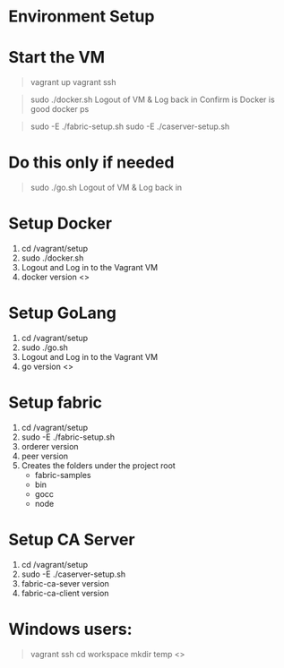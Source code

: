 Environment Setup
=================

# Start the VM
> vagrant up
> vagrant ssh

> sudo ./docker.sh
  Logout of VM & Log back in
  Confirm is Docker is good
> docker ps

> sudo -E ./fabric-setup.sh
> sudo -E ./caserver-setup.sh

# Do this only if needed
> sudo ./go.sh
  Logout of VM & Log back in

# Setup Docker
1. cd /vagrant/setup
2. sudo ./docker.sh
3. Logout and Log in to the Vagrant VM
4. docker version    <<This will show the version>>

# Setup GoLang
1. cd /vagrant/setup
2. sudo ./go.sh
3. Logout and Log in to the Vagrant VM
4. go version        <<This will show the version>>

# Setup fabric
1. cd /vagrant/setup
2. sudo -E ./fabric-setup.sh
3. orderer version
4. peer version
5. Creates the folders under the project root
    - fabric-samples
    - bin
    <!-- - gopath -->
    - gocc
    - node

# Setup CA Server
1. cd /vagrant/setup
2. sudo -E ./caserver-setup.sh
3. fabric-ca-sever   version
4. fabric-ca-client  version




Windows users:
==============
> vagrant ssh
> cd workspace
> mkdir   temp                   <<All commands for setup in this directory>>
